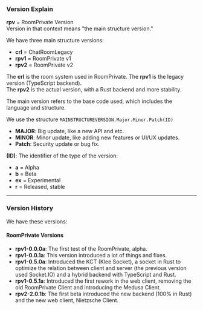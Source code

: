 ### Version Explain

**rpv** = RoomPrivate Version  
Version in that context means "the main structure version."

We have three main structure versions:  
- **crl** = ChatRoomLegacy  
- **rpv1** = RoomPrivate v1  
- **rpv2** = RoomPrivate v2  

The **crl** is the room system used in RoomPrivate.
The **rpv1** is the legacy version (TypeScript backend).  
The **rpv2** is the actual version, with a Rust backend and more stability.  

The main version refers to the base code used, which includes the language and structure.  

We use the structure `MAINSTRUCTUREVERSION.Major.Minor.Patch(ID)`  

- **MAJOR**: Big update, like a new API and etc.  
- **MINOR**: Minor update, like adding new features or UI/UX updates.  
- **Patch**: Security update or bug fix.  

**(ID)**: The identifier of the type of the version:  
- **a** = Alpha  
- **b** = Beta  
- **ex** = Experimental  
- **r** = Released, stable  

---

### Version History

We have these versions:

#### RoomPrivate Versions
- **rpv1-0.0.0a**: The first test of the RoomPrivate, alpha.  
- **rpv1-0.0.1a**: This version introduced a lot of things and fixes.  
- **rpv1-0.5.0a**: Introduced the KCT (Klee Socket), a socket in Rust to optimize the relation between client and server (the previous version used Socket.IO) and a hybrid backend with TypeScript and Rust.  
- **rpv1-0.5.1a**: Introduced the first rework in the web client, removing the old RoomPrivate Client and introducing the Medusa Client.  
- **rpv2-2.0.1b**: The first beta introduced the new backend (100% in Rust) and the new web client, Nietzsche Client.  